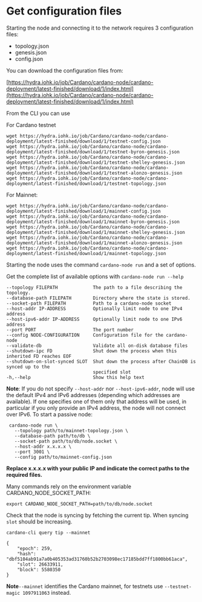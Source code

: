 # Get configuration files

Starting the node and connecting it to the network requires 3 configuration files:

* topology.json
* genesis.json
* config.json

You can download the configuration files from:

 [https://hydra.iohk.io/job/Cardano/cardano-node/cardano-deployment/latest-finished/download/1/index.html](https://hydra.iohk.io/job/Cardano/cardano-node/cardano-deployment/latest-finished/download/1/index.html)


From the CLI you can use

For Cardano testnet

    wget https://hydra.iohk.io/job/Cardano/cardano-node/cardano-deployment/latest-finished/download/1/testnet-config.json
    wget https://hydra.iohk.io/job/Cardano/cardano-node/cardano-deployment/latest-finished/download/1/testnet-byron-genesis.json
    wget https://hydra.iohk.io/job/Cardano/cardano-node/cardano-deployment/latest-finished/download/1/testnet-shelley-genesis.json
    wget https://hydra.iohk.io/job/Cardano/cardano-node/cardano-deployment/latest-finished/download/1/testnet-alonzo-genesis.json
    wget https://hydra.iohk.io/job/Cardano/cardano-node/cardano-deployment/latest-finished/download/1/testnet-topology.json

For Mainnet:

    wget https://hydra.iohk.io/job/Cardano/cardano-node/cardano-deployment/latest-finished/download/1/mainnet-config.json
    wget https://hydra.iohk.io/job/Cardano/cardano-node/cardano-deployment/latest-finished/download/1/mainnet-byron-genesis.json
    wget https://hydra.iohk.io/job/Cardano/cardano-node/cardano-deployment/latest-finished/download/1/mainnet-shelley-genesis.json
    wget https://hydra.iohk.io/job/Cardano/cardano-node/cardano-deployment/latest-finished/download/1/mainnet-alonzo-genesis.json
    wget https://hydra.iohk.io/job/Cardano/cardano-node/cardano-deployment/latest-finished/download/1/mainnet-topology.json

Starting the node uses the command `cardano-node run` and a set of options.

Get the complete list of available options with `cardano-node run --help`

	--topology FILEPATH             The path to a file describing the topology.
  	--database-path FILEPATH        Directory where the state is stored.
  	--socket-path FILEPATH          Path to a cardano-node socket
  	--host-addr IP-ADDRESS          Optionally limit node to one IPv4 address
  	--host-ipv6-addr IP-ADDRESS     Optionally limit node to one IPv6 address
  	--port PORT                     The port number
  	--config NODE-CONFIGURATION     Configuration file for the cardano-node
  	--validate-db                   Validate all on-disk database files
  	--shutdown-ipc FD               Shut down the process when this inherited FD reaches EOF
  	--shutdown-on-slot-synced SLOT  Shut down the process after ChainDB is synced up to the
  	                                specified slot
    -h,--help                       Show this help text

**Note**: If you do not specify `--host-addr` nor `--host-ipv6-addr`, node will use the default IPv4 and IPv6 addresses (depending which addresses are available).  If one specifies one of them only that address will be used, in particular if you only provide an IPv4 address, the node will not connect over IPv6.
To start a passive node:

     cardano-node run \
       --topology path/to/mainnet-topology.json \
       --database-path path/to/db \
       --socket-path path/to/db/node.socket \
       --host-addr x.x.x.x \
       --port 3001 \
       --config path/to/mainnet-config.json

**Replace x.x.x.x with your public IP and indicate the correct paths to the required files.**

Many commands rely on the environment variable CARDANO_NODE_SOCKET_PATH:

    export CARDANO_NODE_SOCKET_PATH=path/to/db/node.socket

Check that the node is syncing by fetching the current tip. When syncing `slot` should be increasing.

    cardano-cli query tip --mainnet

    {
        "epoch": 259,
        "hash": "dbf5104ab91a7a0b405353ad31760b52b2703098ec17185bdd7ff1800bb61aca",
        "slot": 26633911,
        "block": 5580350
    }

**Note**`--mainnet` identifies the Cardano mainnet, for testnets use `--testnet-magic 1097911063` instead.
